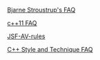 [Bjarne Stroustrup's FAQ](http://www.stroustrup.com/bsfaqcn.html)

[c++11 FAQ](http://www.stroustrup.com/C++11FAQ.html)

[JSF-AV-rules](http://www.stroustrup.com/JSF-AV-rules.pdf)

[C++ Style and Technique FAQ](http://www.stroustrup.com/bs_faq2.html)
